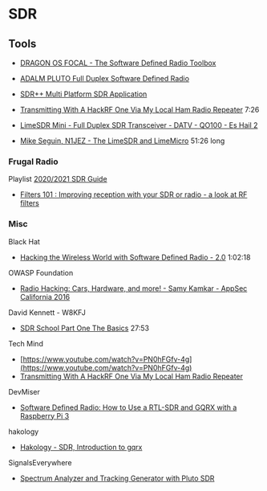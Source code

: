 # SDR

## Tools

* [DRAGON OS FOCAL - The Software Defined Radio Toolbox](https://www.youtube.com/watch?v=lTBtlGGf5KE)
* [ADALM PLUTO Full Duplex Software Defined Radio](https://www.youtube.com/watch?v=nlXiD-A2fA8)

* [SDR++ Multi Platform SDR Application](https://www.youtube.com/watch?v=ECZGMbpf184)
* [Transmitting With A HackRF One Via My Local Ham Radio Repeater](https://www.youtube.com/watch?v=qx_orXHiQk8) 7:26

* [LimeSDR Mini - Full Duplex SDR Transceiver - DATV - QO100 - Es Hail 2](https://www.youtube.com/watch?v=PN0hFGfv-4g)

* [Mike Seguin, N1JEZ - The LimeSDR and LimeMicro](https://www.youtube.com/watch?v=F76BzezuCmw&t=893s) 51:26 long

### Frugal Radio

Playlist [2020/2021 SDR Guide](https://www.youtube.com/watch?v=RWeWALpmtQQ&list=PLe5ZKeM2hRBJ2G_Gvt1JnBxqtjHMMej3q)

* [Filters 101 : Improving reception with your SDR or radio - a look at RF filters](https://www.youtube.com/watch?v=FdMrqwVpYg8)

### Misc

Black Hat

* [Hacking the Wireless World with Software Defined Radio - 2.0](https://www.youtube.com/watch?v=N0p3_ES2dBU&t=394s) 1:02:18

OWASP Foundation

* [Radio Hacking: Cars, Hardware, and more! - Samy Kamkar - AppSec California 2016](https://www.youtube.com/watch?v=1RipwqJG50c)

David Kennett - W8KFJ

* [SDR School Part One The Basics](https://www.youtube.com/watch?v=ncxyycmSeWU&t=207s) 27:53

Tech Mind

* [https://www.youtube.com/watch?v=PN0hFGfv-4g](https://www.youtube.com/watch?v=PN0hFGfv-4g)
* [Transmitting With A HackRF One Via My Local Ham Radio Repeater](https://www.youtube.com/watch?v=qx_orXHiQk8)

DevMiser

* [Software Defined Radio: How to Use a RTL-SDR and GQRX with a Raspberry Pi 3](https://www.youtube.com/watch?v=G7rMiaFmsUY)

hakology

* [Hakology - SDR, Introduction to gqrx](https://www.youtube.com/watch?v=SNPVcYIdbD0&t=494s)

SignalsEverywhere

* [Spectrum Analyzer and Tracking Generator with Pluto SDR](https://www.youtube.com/watch?v=p901fuqrrJo&t=322s)
